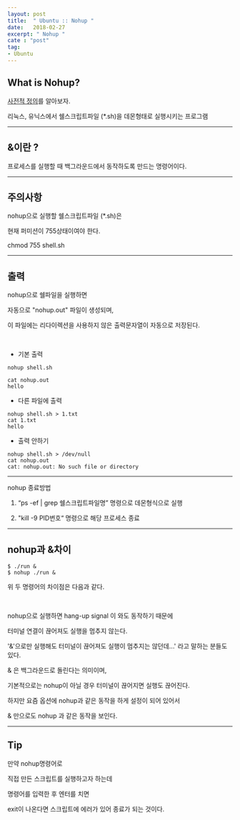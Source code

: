 ```yaml
---
layout: post
title:  " Ubuntu :: Nohup "
date:   2018-02-27
excerpt: " Nohup "
cate : "post"
tag:
- Ubuntu
---
```


## What is Nohup?

[사전적 정의](https://ko.wikipedia.org/wiki/Nohup)를 알아보자.

리눅스, 유닉스에서 쉘스크립트파일 (*.sh)을 데몬형태로 실행시키는 프로그램


---

## &이란 ?

프로세스를 실행할 때 백그라운드에서 동작하도록 만드는 명령어이다.

---

## 주의사항 

nohup으로 실행할 쉘스크립트파일 (*.sh)은

현재 퍼미션이 755상태이여야 한다.

chmod 755 shell.sh

---

## 출력

nohup으로 쉘파일을 실행하면 

자동으로 "nohup.out" 파일이 생성되며, 

이 파일에는 리다이렉션을 사용하지 않은 출력문자열이 자동으로 저장된다.

<br>

* 기본 출력

```
nohup shell.sh

cat nohup.out
hello
```

* 다른 파일에 출력
```
nohup shell.sh > 1.txt
cat 1.txt
hello
```

* 출력 안하기
```
nohup shell.sh > /dev/null
cat nohup.out
cat: nohup.out: No such file or directory
```

---

nohup 종료방법

1. “ps -ef | grep 쉘스크립트파일명” 명령으로 데몬형식으로 실행

2. "kill -9 PID번호“ 명령으로 해당 프로세스 종료


---

## nohup과 &차이

```
$ ./run &
$ nohup ./run &
```

위 두 명령어의 차이점은 다음과 같다.

<br>

nohup으로 실행하면 hang-up signal 이 와도 동작하기 때문에 

터미널 연결이 끊어져도 실행을 멈추지 않는다.

'&'으로만 실행해도 터미널이 끊어져도 실행이 멈추지는 않던데...' 라고 말하는 분들도 있다.

& 은 백그라운드로 돌린다는 의미이며, 

기본적으로는 nohup이 아닐 경우 터미널이 끊어지면 실행도 끊어진다. 

하지만 요즘 옵션에 nohup과 같은 동작을 하게 설정이 되어 있어서 

& 만으로도 nohup 과 같은 동작을 보인다.

---


## Tip

만약 nohup명령어로

직접 만든 스크립트를 실행하고자 하는데 

명령어를 입력한 후 엔터를 치면 

exit이 나온다면 스크립트에 에러가 있어 종료가 되는 것이다.

